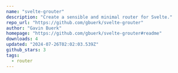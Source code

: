 ```yaml
---
name: "svelte-grouter"
description: "Create a sensible and minimal router for Svelte."
repo_url: "https://github.com/gbuerk/svelte-grouter"
author: "Gavin Buerk"
homepage: "https://github.com/gbuerk/svelte-grouter#readme"
downloads: 4
updated: "2024-07-26T02:02:03.539Z"
github_stars: 3
tags: 
  - router
---
```

